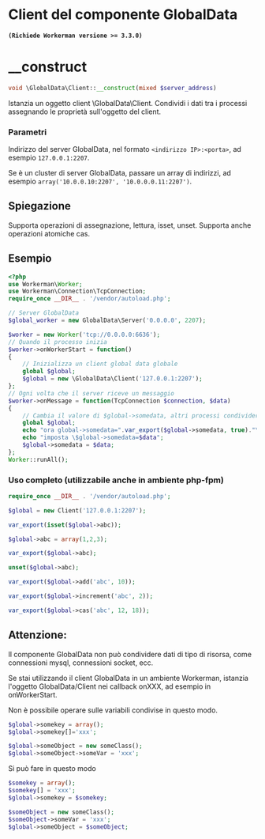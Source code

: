 # Client del componente GlobalData
**``` (Richiede Workerman versione >= 3.3.0) ```**

# __construct
```php
void \GlobalData\Client::__construct(mixed $server_address)
```

Istanzia un oggetto client \GlobalData\Client. Condividi i dati tra i processi assegnando le proprietà sull'oggetto del client.

### Parametri
Indirizzo del server GlobalData, nel formato ```<indirizzo IP>:<porta>```, ad esempio ```127.0.0.1:2207```.

Se è un cluster di server GlobalData, passare un array di indirizzi, ad esempio ```array('10.0.0.10:2207', '10.0.0.0.11:2207')```.

## Spiegazione
Supporta operazioni di assegnazione, lettura, isset, unset.
Supporta anche operazioni atomiche cas.

## Esempio

```php
<?php
use Workerman\Worker;
use Workerman\Connection\TcpConnection;
require_once __DIR__ . '/vendor/autoload.php';

// Server GlobalData
$global_worker = new GlobalData\Server('0.0.0.0', 2207);

$worker = new Worker('tcp://0.0.0.0:6636');
// Quando il processo inizia
$worker->onWorkerStart = function()
{
    // Inizializza un client global data globale
    global $global;
    $global = new \GlobalData\Client('127.0.0.1:2207');
};
// Ogni volta che il server riceve un messaggio
$worker->onMessage = function(TcpConnection $connection, $data)
{
    // Cambia il valore di $global->somedata, altri processi condivideranno questa variabile $global->somedata
    global $global;
    echo "ora global->somedata=".var_export($global->somedata, true)."\n";
    echo "imposta \$global->somedata=$data";
    $global->somedata = $data;
};
Worker::runAll();
```

### Uso completo (utilizzabile anche in ambiente php-fpm)
```php
require_once __DIR__ . '/vendor/autoload.php';

$global = new Client('127.0.0.1:2207');

var_export(isset($global->abc));

$global->abc = array(1,2,3);

var_export($global->abc);

unset($global->abc);

var_export($global->add('abc', 10));

var_export($global->increment('abc', 2));

var_export($global->cas('abc', 12, 18));

```

## Attenzione:
Il componente GlobalData non può condividere dati di tipo di risorsa, come connessioni mysql, connessioni socket, ecc.

Se stai utilizzando il client GlobalData in un ambiente Workerman, istanzia l'oggetto GlobalData/Client nei callback onXXX, ad esempio in onWorkerStart.

Non è possibile operare sulle variabili condivise in questo modo.
```php
$global->somekey = array();
$global->somekey[]='xxx';

$global->someObject = new someClass();
$global->someObject->someVar = 'xxx';
```
Si può fare in questo modo
```php
$somekey = array();
$somekey[] = 'xxx';
$global->somekey = $somekey;

$someObject = new someClass();
$someObject->someVar = 'xxx';
$global->someObject = $someObject;
```
